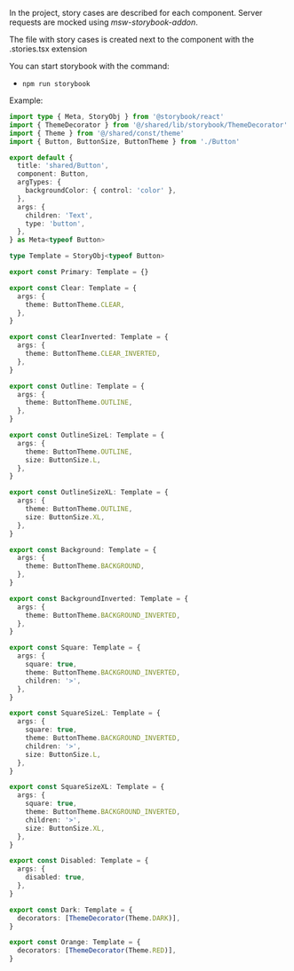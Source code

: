 <!-- TODO: Write here about decorators, how to write stories, msw -->

In the project, story cases are described for each component.
Server requests are mocked using _msw-storybook-addon_.

The file with story cases is created next to the component with the .stories.tsx extension

You can start storybook with the command:

- `npm run storybook`

Example:

```typescript jsx
import type { Meta, StoryObj } from '@storybook/react'
import { ThemeDecorator } from '@/shared/lib/storybook/ThemeDecorator'
import { Theme } from '@/shared/const/theme'
import { Button, ButtonSize, ButtonTheme } from './Button'

export default {
  title: 'shared/Button',
  component: Button,
  argTypes: {
    backgroundColor: { control: 'color' },
  },
  args: {
    children: 'Text',
    type: 'button',
  },
} as Meta<typeof Button>

type Template = StoryObj<typeof Button>

export const Primary: Template = {}

export const Clear: Template = {
  args: {
    theme: ButtonTheme.CLEAR,
  },
}

export const ClearInverted: Template = {
  args: {
    theme: ButtonTheme.CLEAR_INVERTED,
  },
}

export const Outline: Template = {
  args: {
    theme: ButtonTheme.OUTLINE,
  },
}

export const OutlineSizeL: Template = {
  args: {
    theme: ButtonTheme.OUTLINE,
    size: ButtonSize.L,
  },
}

export const OutlineSizeXL: Template = {
  args: {
    theme: ButtonTheme.OUTLINE,
    size: ButtonSize.XL,
  },
}

export const Background: Template = {
  args: {
    theme: ButtonTheme.BACKGROUND,
  },
}

export const BackgroundInverted: Template = {
  args: {
    theme: ButtonTheme.BACKGROUND_INVERTED,
  },
}

export const Square: Template = {
  args: {
    square: true,
    theme: ButtonTheme.BACKGROUND_INVERTED,
    children: '>',
  },
}

export const SquareSizeL: Template = {
  args: {
    square: true,
    theme: ButtonTheme.BACKGROUND_INVERTED,
    children: '>',
    size: ButtonSize.L,
  },
}

export const SquareSizeXL: Template = {
  args: {
    square: true,
    theme: ButtonTheme.BACKGROUND_INVERTED,
    children: '>',
    size: ButtonSize.XL,
  },
}

export const Disabled: Template = {
  args: {
    disabled: true,
  },
}

export const Dark: Template = {
  decorators: [ThemeDecorator(Theme.DARK)],
}

export const Orange: Template = {
  decorators: [ThemeDecorator(Theme.RED)],
}
```
